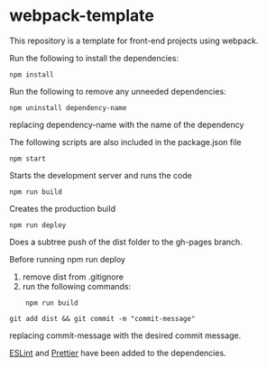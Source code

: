 # webpack-template

This repository is a template for front-end projects using webpack.

Run the following to install the dependencies:

```console
npm install
```

Run the following to remove any unneeded dependencies:

```console
npm uninstall dependency-name
```

replacing dependency-name with the name of the dependency

The following scripts are also included in the package.json file

```console
npm start
```

Starts the development server and runs the code

```console
npm run build
```

Creates the production build

```console
npm run deploy
```

Does a subtree push of the dist folder to the gh-pages branch.

Before running npm run deploy

1.  remove dist from .gitignore
2.  run the following commands:

```console
    npm run build
```

```console
git add dist && git commit -m "commit-message"
```

replacing commit-message with the desired commit message.

[ESLint](https://eslint.org/) and [Prettier](https://prettier.io/) have been added to the dependencies.
